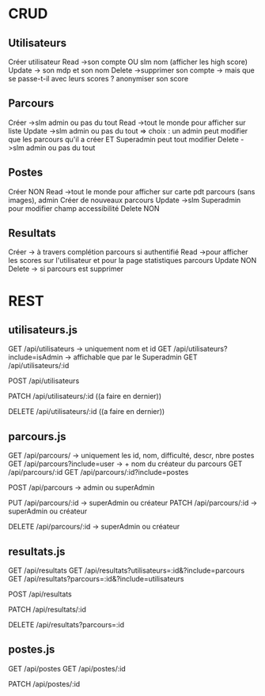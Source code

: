 # CRUD
## Utilisateurs
Créer utilisateur
Read ->son compte OU slm nom (afficher les high score)
Update -> son mdp et son nom
Delete ->supprimer son compte -> mais que se passe-t-il avec leurs scores ? anonymiser son score

## Parcours 
Créer ->slm admin ou pas du tout
Read ->tout le monde pour afficher sur liste
Update ->slm admin ou pas du tout => choix : un admin peut modifier que les parcours qu'il a créer ET Superadmin peut tout modifier
Delete ->slm admin ou pas du tout

## Postes
Créer NON
Read ->tout le monde pour afficher sur carte pdt parcours (sans images), admin Créer de nouveaux parcours
Update ->slm Superadmin pour modifier champ accessibilité
Delete NON

## Resultats
Créer -> à travers complétion parcours si authentifié
Read ->pour afficher les scores sur l'utilisateur et pour la page statistiques parcours
Update NON
Delete -> si parcours est supprimer

# REST
## utilisateurs.js
GET /api/utilisateurs -> uniquement nom et id
GET /api/utilisateurs?include=isAdmin -> affichable que par le Superadmin
GET /api/utilisateurs/:id

POST /api/utilisateurs

PATCH /api/utilisateurs/:id  ((a faire en dernier))

DELETE /api/utilisateurs/:id ((a faire en dernier))

## parcours.js
GET /api/parcours/ -> uniquement les id, nom, difficulté, descr, nbre postes
GET /api/parcours?include=user -> + nom du créateur du parcours
GET /api/parcours/:id
GET /api/parcours/:id?include=postes

POST /api/parcours -> admin ou superAdmin

PUT /api/parcours/:id -> superAdmin ou créateur
PATCH /api/parcours/:id -> superAdmin ou créateur

DELETE /api/parcours/:id -> superAdmin ou créateur

## resultats.js
GET /api/resultats
GET /api/resultats?utilisateurs=:id&?include=parcours
GET /api/resultats?parcours=:id&?include=utilisateurs

POST /api/resultats

PATCH /api/resultats/:id

DELETE /api/resultats?parcours=:id

## postes.js
GET /api/postes
GET /api/postes/:id 

PATCH /api/postes/:id
